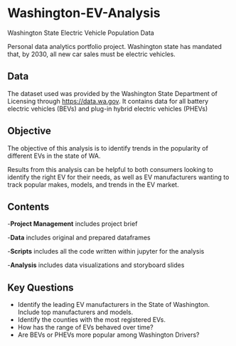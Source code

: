 # Washington-EV-Analysis
Washington State Electric Vehicle Population Data

Personal data analytics portfolio project.
Washington state has mandated that, by 2030, all new car sales must be electric vehicles. 

## Data
The dataset used was provided by the Washington State Department of Licensing through https://data.wa.gov. It contains data for all battery electric vehicles (BEVs) and plug-in hybrid electric vehicles (PHEVs)

## Objective
The objective of this analysis is to identify trends in the popularity of different EVs in the state of WA.

Results from this analysis can be helpful to both consumers looking to identify the right EV for their needs, as well as EV manufacturers wanting to track popular makes, models, and trends in the EV market.

## Contents

-**Project Management** includes project brief

-**Data** includes original and prepared dataframes

-**Scripts** includes all the code written within jupyter for the analysis

-**Analysis** includes data visualizations and storyboard slides

## Key Questions

- Identify the leading EV manufacturers in the State of Washington. Include top manufacturers and models.
- Identify the counties with the most registered EVs.
- How has the range of EVs behaved over time?
- Are BEVs or PHEVs more popular among Washington Drivers?
